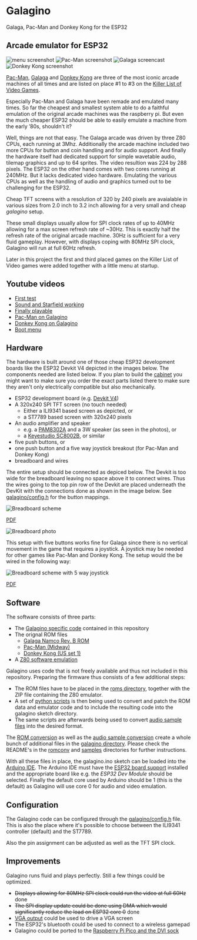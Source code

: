 # Galagino

Galaga, Pac-Man and Donkey Kong for the ESP32

## Arcade emulator for ESP32

![menu screenshot](images/menu.png)
![Pac-Man screenshot](images/pacman.gif)
![Galaga screencast](images/galagino.gif)
![Donkey Kong screenshot](images/dkong.gif)

[Pac-Man](https://en.wikipedia.org/wiki/Pac-Man),
[Galaga](https://en.wikipedia.org/wiki/Galaga) and
[Donkey Kong](https://en.wikipedia.org/wiki/Donkey_Kong_(video_game)) are three of the most
iconic arcade machines of all times and are listed on place #1 to #3
on the [Killer List of Video Games](http://www.klov.net).

Especially Pac-Man and Galaga have been remade and emulated many
times. So far the cheapest and smallest system able to do a faithful
emulation of the original arcade machines was the raspberry pi. But
even the much cheaper ESP32 should be able to easily emulate a machine
from the early ’80s, shouldn't it?

Well, things are not that easy. The Galaga arcade was driven by three
Z80 CPUs, each running at 3Mhz. Additionally the arcade machine
included two more CPUs for button and coin handling and for audio
support. And finally the hardware itself had dedicated support
for simple wavetable audio, tilemap graphics and up to 64 sprites.
The video resultion was 224 by 288 pixels. The ESP32 on the other hand
comes with two cores running at 240MHz. But it lacks dedicated video
hardware. Emulating the various CPUs as well as the handling of
audio and graphics turned out to be challenging for the ESP32.

Cheap TFT screens with a resolution of 320 by 240 pixels are avaialable
in various sizes from 2.0 inch to 3.2 inch allowing for a very small
and cheap *galagino* setup.

These small displays usually allow for SPI clock rates of up to 40MHz
allowing for a max screen refresh rate of ~30Hz. This is exactly half
the refresh rate of the original arcade machine. 30Hz is sufficient
for a very fluid gameplay. However, with displays coping with 80MHz
SPI clock, Galagino will run at full 60Hz refresh.

Later in this project the first and third placed games on the Killer List
of Video games were added together with a little menu at startup.

## Youtube videos

* [First test](https://www.youtube.com/shorts/LZRI6izM8XM)
* [Sound and Starfield working](https://www.youtube.com/shorts/8uNSv0aRtgY)
* [Finally playable](https://www.youtube.com/shorts/wqnJzOAAths)
* [Pac-Man on Galagino](https://www.youtube.com/shorts/F4-XiiPwG1c)
* [Donkey Kong on Galagino](https://www.youtube.com/shorts/KROFJ0Rtj0w)
* [Boot menu](https://www.youtube.com/shorts/_PJyn06yrtg)
## Hardware

The hardware is built around one of those cheap ESP32 development
boards like the ESP32 Devkit V4 depicted in the images below. The
components needed are listed below. If you plan to build the
[cabinet](hardware/cabinet) you might want to make sure you order the
exact parts listed there to make sure they aren't only electrically
compatible but also mechanically.

* ESP32 development board (e.g. [Devkit V4](https://www.espressif.com/en/products/devkits/esp32-devkitc))
* A 320x240 SPI TFT screen (no touch needed)
  * Either a ILI9341 based screen as depicted, or
  * a ST7789 based screen with 320x240 pixels
* An audio amplifier and speaker
  * e.g. a [PAM8302A](https://www.adafruit.com/product/2130) and a 3W speaker (as seen in the photos), or
  * a [Keyestudio SC8002B](https://www.keyestudio.com/products/keyestudio-sc8002b-audio-power-amplifier-speaker-module-for-arduino-player), or similar 
* five push buttons, or
* one push button and a five way joystick breakout (for Pac-Man and Donkey Kong)
* breadboard and wires

The entire setup should be connected as depiced below. The Devkit is
too wide for the breadboard leaving no space above it to connect
wires. Thus the wires going to the top pin row of the Devkit are
placed underneath the DevKit with the connections done as shown in the
image below. See [galagino/config.h](galagino/config.h) for the button
mappings.

![Breadboard scheme](images/galagino_bb.png)

[PDF](images/galagino_bb.pdf)

![Breadboard photo](images/galagino_breadboard.jpeg)

This setup with five buttons works fine for Galaga since there is no
vertical movement in the game that requires a joystick. A joystick may
be needed for other games like Pac-Man and Donkey Kong. The setup would
the be wired in the following way:

![Breadboard scheme with 5 way joystick](images/galagino_5way_bb.png)

[PDF](images/galagino_5way_bb.pdf)

## Software

The software consists of three parts:

* The [Galagino specific code](galagino/) contained in this repository
* The orignal ROM files
    * [Galaga Namco Rev. B ROM](https://www.bing.com/search?q=galaga+namco+b+rom)
    * [Pac-Man (Midway)](https://www.bing.com/search?q=pacman+midway+arcade+rom)
    * [Donkey Kong (US set 1)](https://www.bing.com/search?q=donkey+kong+arcade+rom)
* A [Z80 software emulation](https://fms.komkon.org/EMUL8/Z80-081707.zip)

Galagino uses code that is not freely available and thus not included in this
repository. Preparing the firmware thus consists of a few additional steps:

* The ROM files have to be placed in the [roms directory](roms/), together with the ZIP file containing the Z80 emulator.
* A set of [python scripts](romconv/) is then being used to convert and
 patch the ROM data and emulator code and to include the resulting code into the
galagino sketch directory.
* The same scripts are afterwards being used to convert [audio sample files](./samples) into the desired format.

The [ROM conversion](./romconv) as well as the [audio sample
conversion](./samples) create a whole bunch of additional files in the
[galagino directory](./galagino). Please check the README's in the
[romconv](./romconv) and [samples](./samples) directories for further
instructions.

With all these files in place, the galagino.ino sketch can be loaded
into the [Arduino IDE](https://docs.arduino.cc/software/ide-v2). The
Arduino IDE must have the [ESP32 board support](https://docs.espressif.com/projects/arduino-esp32/en/latest/installing.html)
installed and the appropriate board like e.g. the
*ESP32 Dev Module* should be selected. Finally the default core used
by Arduino should be 1 (this is the default) as Galagino will use core 0
for audio and video emulation.

## Configuration

The Galagino code can be configured through the [galagino/config.h](galagino/config.h)
file. This is also the place where it's possible to choose between the ILI9341
controller (default) and the ST7789.

Also the pin assignment can be adjusted as well as the TFT SPI clock.

## Improvements

Galagino runs fluid and plays perfectly. Still a few things could be optimized.

* ~~Displays allowing for 80MHz SPI clock could run the video at full 60Hz~~ done
* ~~The SPI display update could be done using DMA which would significantly reduce the load on ESP32 core 0~~ done
* [VGA output](http://www.fabglib.org/index.html) could be used to drive a VGA screen
* The ESP32's bluetooth could be used to connect to a wireless gamepad
* Galagino could be ported to the [Raspberry Pi Pico and the DVI sock](https://picockpit.com/raspberry-pi/raspberry-pi-pico-video-output/)

